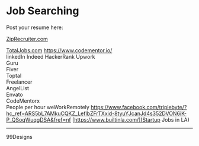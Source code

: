 Job Searching
=============

Post your resume here:

[ZipRecruiter.com](http://ZipRecruiter.com)

[TotalJobs.com](totalJobs.com)
https://www.codementor.io/  
linkedIn
Indeed
HackerRank
Upwork  
Guru  
Fiver  
Toptal  
Freelancer  
AngelList  
Envato  
CodeMentorx  
People per hour
weWorkRemotely
https://www.facebook.com/triplebyte/?hc_ref=ARS5bL7AMkuCQKZ_LeflbZFrTXxid-8tyuYJcanJd4s352DVON6iK-P_QSoqWuqgDSA&fref=nf
[https://www.builtinla.com/](Startup Jobs in LA)

---

99Designs  
